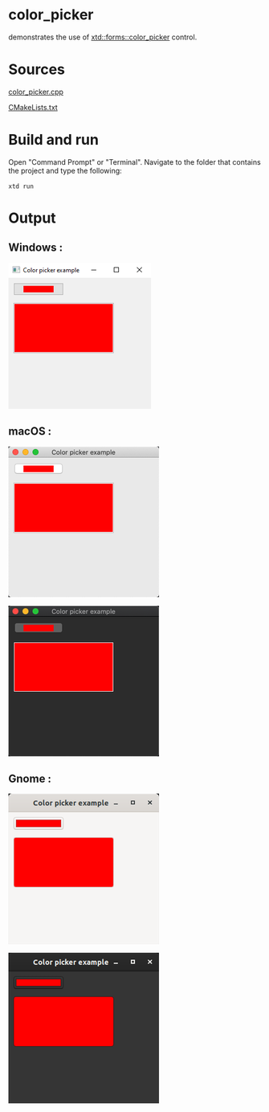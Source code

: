 # color_picker

demonstrates the use of [xtd::forms::color_picker](../../../src/xtd_forms/include/xtd/forms/color_picker.hpp) control.

# Sources

[color_picker.cpp](color_picker.cpp)

[CMakeLists.txt](CMakeLists.txt)

# Build and run

Open "Command Prompt" or "Terminal". Navigate to the folder that contains the project and type the following:

```shell
xtd run
```

# Output

## Windows :

![Screenshot](../../../docs/pictures/examples/color_picker_w.png)

## macOS :

![Screenshot](../../../docs/pictures/examples/color_picker_m.png)

![Screenshot](../../../docs/pictures/examples/color_picker_md.png)

## Gnome :

![Screenshot](../../../docs/pictures/examples/color_picker_g.png)

![Screenshot](../../../docs/pictures/examples/color_picker_gd.png)
